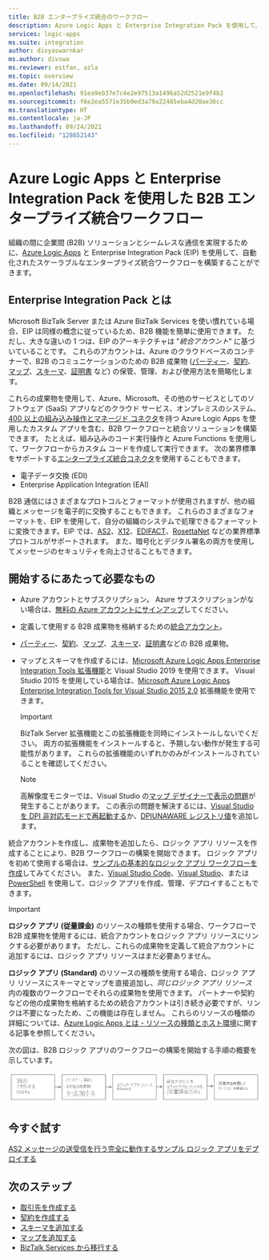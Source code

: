 ```yaml
---
title: B2B エンタープライズ統合のワークフロー
description: Azure Logic Apps と Enterprise Integration Pack を使用して、エンタープライズ統合用の自動化された B2B ワークフローを構築する方法について説明します。
services: logic-apps
ms.suite: integration
author: divyaswarnkar
ms.author: divswa
ms.reviewer: estfan, azla
ms.topic: overview
ms.date: 09/14/2021
ms.openlocfilehash: 91ea9eb37e7c4e2e97513a1496a52d2521e9f4b2
ms.sourcegitcommit: f6e2ea5571e35b9ed3a79a22485eba4d20ae36cc
ms.translationtype: HT
ms.contentlocale: ja-JP
ms.lasthandoff: 09/24/2021
ms.locfileid: "128652143"
---
```

# <a name="b2b-enterprise-integration-workflows-with-azure-logic-apps-and-enterprise-integration-pack"></a>Azure Logic Apps と Enterprise Integration Pack を使用した B2B エンタープライズ統合ワークフロー

組織の間に企業間 (B2B) ソリューションとシームレスな通信を実現するために、[Azure Logic Apps](logic-apps-overview.md) と Enterprise Integration Pack (EIP) を使用して、自動化されたスケーラブルなエンタープライズ統合ワークフローを構築することができます。

## <a name="what-is-the-enterprise-integration-pack"></a>Enterprise Integration Pack とは

Microsoft BizTalk Server または Azure BizTalk Services を使い慣れている場合、EIP は同様の概念に従っているため、B2B 機能を簡単に使用できます。 ただし、大きな違いの 1 つは、EIP のアーキテクチャは "*統合アカウント*" に基づいていることです。 これらのアカウントは、Azure のクラウドベースのコンテナーで、B2B のコミュニケーションのための B2B 成果物 ([パーティー](logic-apps-enterprise-integration-partners.md)、[契約](logic-apps-enterprise-integration-agreements.md)、[マップ](logic-apps-enterprise-integration-maps.md)、[スキーマ](logic-apps-enterprise-integration-schemas.md)、[証明書](logic-apps-enterprise-integration-certificates.md) など) の保管、管理、および使用方法を簡略化します。

これらの成果物を使用して、Azure、Microsoft、その他のサービスとしてのソフトウェア (SaaS) アプリなどのクラウド サービス、オンプレミスのシステム、[400 以上の組み込み操作とマネージド コネクタ](/connectors/connector-reference/connector-reference-logicapps-connectors)を持つ Azure Logic Apps を使用したカスタム アプリを含む、B2B ワークフローと統合ソリューションを構築できます。 たとえば、組み込みのコード実行操作と Azure Functions を使用して、ワークフローからカスタム コードを作成して実行できます。 次の業界標準をサポートする[エンタープライズ統合コネクタ](../connectors/managed.md#enterprise-connectors)を使用することもできます。

* 電子データ交換 (EDI)
* Enterprise Application Integration (EAI)

B2B 通信にはさまざまなプロトコルとフォーマットが使用されますが、他の組織とメッセージを電子的に交換することもできます。 これらのさまざまなフォーマットを、EIP を使用して、自分の組織のシステムで処理できるフォーマットに変換できます。EIP では、[AS2](logic-apps-enterprise-integration-as2.md)、[X12](logic-apps-enterprise-integration-x12.md)、[EDIFACT](logic-apps-enterprise-integration-edifact.md)、[RosettaNet](logic-apps-enterprise-integration-rosettanet.md) などの業界標準プロトコルがサポートされます。 また、暗号化とデジタル署名の両方を使用してメッセージのセキュリティを向上させることもできます。

## <a name="what-do-i-need-to-get-started"></a>開始するにあたって必要なもの

* Azure アカウントとサブスクリプション。 Azure サブスクリプションがない場合は、[無料の Azure アカウントにサインアップ](https://azure.microsoft.com/free/?WT.mc_id=A261C142F)してください。

* 定義して使用する B2B 成果物を格納するための[統合アカウント](logic-apps-enterprise-integration-create-integration-account.md)。

* [パーティー](logic-apps-enterprise-integration-partners.md)、[契約](logic-apps-enterprise-integration-agreements.md)、[マップ](logic-apps-enterprise-integration-maps.md)、[スキーマ](logic-apps-enterprise-integration-schemas.md)、[証明書](logic-apps-enterprise-integration-certificates.md)などの B2B 成果物。

* マップとスキーマを作成するには、[Microsoft Azure Logic Apps Enterprise Integration Tools 拡張機能](https://aka.ms/vsenterpriseintegrationtools)と Visual Studio 2019 を使用できます。 Visual Studio 2015 を使用している場合は、[Microsoft Azure Logic Apps Enterprise Integration Tools for Visual Studio 2015 2.0](https://aka.ms/vsmapsandschemas) 拡張機能を使用できます。

   > [!IMPORTANT]
   > BizTalk Server 拡張機能とこの拡張機能を同時にインストールしないでください。 両方の拡張機能をインストールすると、予期しない動作が発生する可能性があります。 これらの拡張機能のいずれかのみがインストールされていることを確認してください。

   > [!NOTE]
   > 高解像度モニターでは、Visual Studio の[マップ デザイナーで表示の問題](/visualstudio/designers/disable-dpi-awareness)が発生することがあります。 この表示の問題を解決するには、[Visual Studio を DPI 非対応モードで再起動する](/visualstudio/designers/disable-dpi-awareness#restart-visual-studio-as-a-dpi-unaware-process)か、[DPIUNAWARE レジストリ値](/visualstudio/designers/disable-dpi-awareness#add-a-registry-entry)を追加します。

統合アカウントを作成し、成果物を追加したら、ロジック アプリ リソースを作成することにより、B2B ワークフローの構築を開始できます。 ロジック アプリを初めて使用する場合は、[サンプルの基本的なロジック アプリ ワークフローを作成](quickstart-create-first-logic-app-workflow.md)してみてください。 また、[Visual Studio Code](quickstart-create-logic-apps-visual-studio-code.md)、[Visual Studio](quickstart-create-logic-apps-with-visual-studio.md)、または [PowerShell](/powershell/module/az.logicapp) を使用して、ロジック アプリを作成、管理、デプロイすることもできます。

> [!IMPORTANT]
> **ロジック アプリ (従量課金)** のリソースの種類を使用する場合、ワークフローで B2B 成果物を使用するには、統合アカウントをロジック アプリ リソースにリンクする必要があります。 ただし、これらの成果物を定義して統合アカウントに追加するには、ロジック アプリ リソースはまだ必要ありません。
>
> **ロジック アプリ (Standard)** のリソースの種類を使用する場合、ロジック アプリ リソースにスキーマとマップを直接追加し、*同じロジック アプリ リソース* 内の複数のワークフローでそれらの成果物を使用できます。 
> パートナーや契約などの他の成果物を格納するための統合アカウントは引き続き必要ですが、リンクは不要になったため、この機能は存在しません。 これらのリソースの種類の詳細については、[Azure Logic Apps とは - リソースの種類とホスト環境](logic-apps-overview.md#resource-type-and-host-environment-differences)に関する記事を参照してください。

次の図は、B2B ロジック アプリのワークフローの構築を開始する手順の概要を示しています。

![B2B ロジック アプリのワークフローを作成するための前提手順を示す概念図。](media/logic-apps-enterprise-integration-overview/overview.png)

## <a name="try-now"></a>今すぐ試す

[AS2 メッセージの送受信を行う完全に動作するサンプル ロジック アプリをデプロイする](https://github.com/Azure/azure-quickstart-templates/tree/master/quickstarts/microsoft.logic/logic-app-as2-send-receive)

## <a name="next-steps"></a>次のステップ

* [取引先を作成する](logic-apps-enterprise-integration-partners.md)
* [契約を作成する](logic-apps-enterprise-integration-agreements.md)
* [スキーマを追加する](logic-apps-enterprise-integration-schemas.md)
* [マップを追加する](logic-apps-enterprise-integration-maps.md)
* [BizTalk Services から移行する](logic-apps-move-from-mabs.md)
